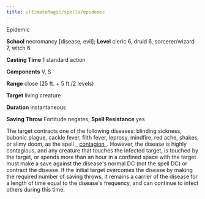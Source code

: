 ```yaml
---
title: ultimateMagic/spells/epidemic
---
```

Epidemic

**School** necromancy [disease, evil]; **Level** cleric 6, druid 6, sorcerer/wizard 7, witch 6

**Casting Time** 1 standard action

**Components** V, S

**Range** close (25 ft. + 5 ft./2 levels)

**Target** living creature

**Duration** instantaneous

**Saving Throw** Fortitude negates; **Spell Resistance** yes

The target contracts one of the following diseases: blinding sickness, bubonic plague, cackle fever, filth fever, leprosy, mindfire, red ache, shakes, or slimy doom, as the spell _ [contagion](spells/contagion.md#_contagion)_. However, the disease is highly contagious, and any creature that touches the infected target, is touched by the target, or spends more than an hour in a confined space with the target must make a save against the disease's normal DC (not the spell DC) or contract the disease. If the initial target overcomes the disease by making the required number of saving throws, it remains a carrier of the disease for a length of time equal to the disease's frequency, and can continue to infect others during this time.

